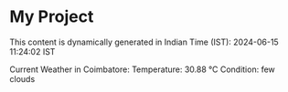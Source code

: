# My Project

This content is dynamically generated in Indian Time (IST): 2024-06-15 11:24:02 IST


Current Weather in Coimbatore:
Temperature: 30.88 °C
Condition: few clouds
